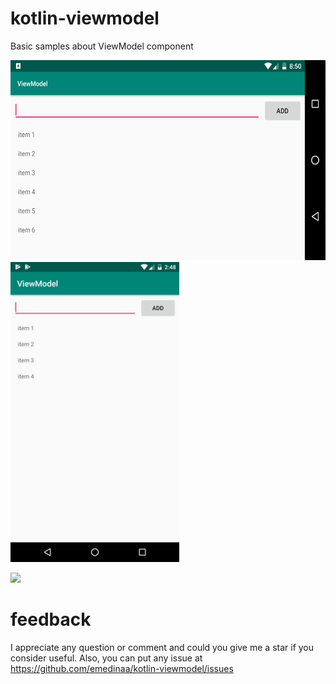 # kotlin-viewmodel
Basic samples about ViewModel component

<img src="./screenshot_landscape.png" height="320"> <img src="./screenshot_portrait.png" height="480"> 

<img src="./android_view_model720.gif?raw=true" height="480">


# feedback

I appreciate any question or comment and could you give me a star if you consider useful. Also, you can put any issue at https://github.com/emedinaa/kotlin-viewmodel/issues
